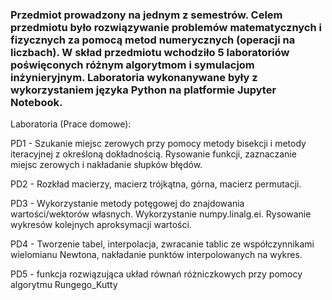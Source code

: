### Przedmiot prowadzony na jednym z semestrów. Celem przedmiotu było rozwiązywanie problemów matematycznych i fizycznych za pomocą metod numerycznych (operacji na liczbach). W skład przedmiotu wchodziło 5 laboratoriów poświęconych różnym algorytmom i symulacjom inżynieryjnym. Laboratoria wykonanywane były z wykorzystaniem języka Python na platformie Jupyter Notebook.

Laboratoria (Prace domowe):

PD1 - Szukanie miejsc zerowych przy pomocy metody bisekcji i metody iteracyjnej z określoną dokładnością. Rysowanie funkcji, zaznaczanie miejsc zerowych i nakładanie słupków błędów.

PD2 - Rozkład macierzy, macierz trójkątna, górna, macierz permutacji.

PD3 - Wykorzystanie metody potęgowej do znajdowania wartości/wektorów własnych. Wykorzystanie numpy.linalg.ei. Rysowanie wykresów kolejnych aproksymacji wartości.

PD4 - Tworzenie tabel, interpolacja, zwracanie tablic ze współczynnikami wielomianu Newtona, nakładanie punktów interpolowanych na wykres.

PD5 - funkcja rozwiązująca układ równań różniczkowych przy pomocy algorytmu Rungego_Kutty
